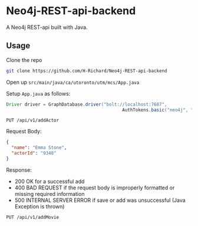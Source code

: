 # Neo4j-REST-api-backend

A Neo4j REST-api built with Java.

## Usage

Clone the repo

```bash
git clone https://github.com/H-Richard/Neo4j-REST-api-backend
```

Open up `src/main/java/ca/utoronto/utm/mcs/App.java`

Setup `App.java` as follows:

```java
Driver driver = GraphDatabase.driver("bolt://localhost:7687", 
                                            AuthTokens.basic("neo4j", "your password here"));
```


```
PUT /api/v1/addActor
```

Request Body:

```Json
{
  "name": "Emma Stone",
  "actorId": "9348"
}
```

Response:

- 200 OK for a successful add
- 400 BAD REQUEST if the request body is improperly formatted or missing required information
- 500 INTERNAL SERVER ERROR if save or add was unsuccessful (Java Exception is thrown)


```
PUT /api/v1/addMovie
```
